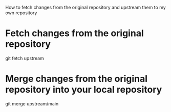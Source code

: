 
How to fetch changes from the original repository and upstream them to my own repository
# Fetch changes from the original repository
git fetch upstream

# Merge changes from the original repository into your local repository
git merge upstream/main